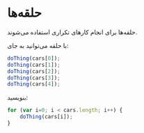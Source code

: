# حلقه‌ها

حلقه‌ها برای انجام کار‌های تکراری استفاده می‌شوند.

با حلقه می‌توانید به جای:

```javascript
doThing(cars[0]);
doThing(cars[1]);
doThing(cars[2]);
doThing(cars[3]);
doThing(cars[4]);
```

بنویسید:

```javascript
for (var i=0; i < cars.length; i++) { 
    doThing(cars[i]);
}
```